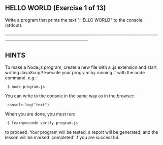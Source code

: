 ## HELLO WORLD (Exercise 1 of 13)

  Write a program that prints the text "HELLO WORLD" to the console
  (stdout).

 ─────────────────────────────────────────────────────────────────────────────

 ## HINTS

  To make a Node.js program, create a new file with a .js extension and
  start writing JavaScript! Execute your program by running it with the node
  command. e.g.:

     $ node program.js

  You can write to the console in the same way as in the browser:

     console.log("text")

  When you are done, you must run:

     $ learnyounode verify program.js

  to proceed. Your program will be tested, a report will be generated, and
  the lesson will be marked 'completed' if you are successful.